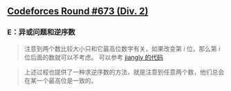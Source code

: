 ## [Codeforces Round #673 (Div. 2)](https://codeforces.com/contest/1417)

### E：异或问题和逆序数

> 注意到两个数比较大小只和它最高位数字有关，如果改变第 $i$ 位，那么第 $i$ 位后面的数就可以不考虑。
> 可以参考 [jiangly 的代码](https://codeforces.com/contest/1416/submission/93985644)

> 上述过程也提供了一种求逆序数的方法，就是注意到任意两个数，他们总会在某一个最高位是一致的。
